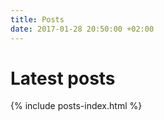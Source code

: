 ```yaml
---
title: Posts
date: 2017-01-28 20:50:00 +02:00
---
```


# Latest posts
{% include posts-index.html %}
